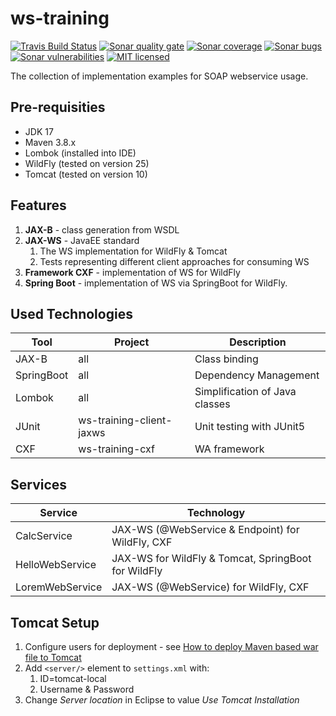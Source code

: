 # ws-training
[![Travis Build Status][travis-image]][travis-url-main] [![Sonar quality gate][sonar-quality-gate]][sonar-url] [![Sonar coverage][sonar-coverage]][sonar-url] [![Sonar bugs][sonar-bugs]][sonar-url] [![Sonar vulnerabilities][sonar-vulnerabilities]][sonar-url] [![MIT licensed][mit-badge]](./LICENSE.txt)

The collection of implementation examples for SOAP webservice usage.

## Pre-requisities
* JDK 17
* Maven 3.8.x
* Lombok (installed into IDE)
* WildFly (tested on version 25)
* Tomcat (tested on version 10)

## Features
1. **JAX-B** - class generation from WSDL 
1. **JAX-WS** - JavaEE standard
    1. The WS implementation for WildFly & Tomcat
    1. Tests representing different client approaches for consuming WS 
1. **Framework CXF** - implementation of WS for WildFly
1. **Spring Boot** - implementation of WS via SpringBoot for WildFly. 

## Used Technologies

| Tool             | Project                                            | Description                    |
| ---------------- | -------------------------------------------------- | ------------------------------ |
| JAX-B            | all                                                | Class binding                  |
| SpringBoot       | all                                                | Dependency Management          |
| Lombok           | all                                                | Simplification of Java classes |
| JUnit            | ws-training-client-jaxws                           | Unit testing with JUnit5       |
| CXF              | ws-training-cxf                                    | WA framework                   |

## Services
| Service          | Technology                                          |
| ---------------- | --------------------------------------------------- |
| CalcService      | JAX-WS (@WebService & Endpoint) for WildFly, CXF    |
| HelloWebService  | JAX-WS for WildFly & Tomcat, SpringBoot for WildFly |
| LoremWebService  | JAX-WS (@WebService) for WildFly, CXF               |

## Tomcat Setup
1. Configure users for deployment - see [How to deploy Maven based war file to Tomcat](https://www.mkyong.com/maven/how-to-deploy-maven-based-war-file-to-tomcat/)
1. Add `<server/>` element to `settings.xml` with:
   1. ID=tomcat-local
   1. Username & Password
1. Change *Server location* in Eclipse to value *Use Tomcat Installation*

[travis-url-main]: https://app.travis-ci.com/github/arnosthavelka/ws-training
[travis-image]: https://travis-ci.com/arnosthavelka/ws-training.svg?branch=master

[sonar-url]: https://sonarcloud.io/dashboard?id=arnosthavelka_ws-training
[sonar-quality-gate]: https://sonarcloud.io/api/project_badges/measure?project=arnosthavelka_ws-training&metric=alert_status
[sonar-coverage]: https://sonarcloud.io/api/project_badges/measure?project=arnosthavelka_ws-training&metric=coverage
[sonar-bugs]: https://sonarcloud.io/api/project_badges/measure?project=arnosthavelka_ws-training&metric=bugs
[sonar-vulnerabilities]: https://sonarcloud.io/api/project_badges/measure?project=arnosthavelka_ws-training&metric=vulnerabilities
[mit-badge]: https://img.shields.io/badge/license-MIT-maroon.svg
